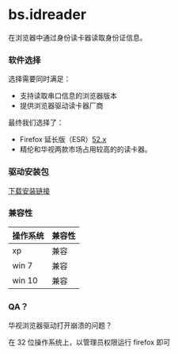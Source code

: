 # bs.idreader
在浏览器中通过身份读卡器读取身份证信息。

### 软件选择

选择需要同时满足：

- 支持读取串口信息的浏览器版本
- 提供浏览器驱动读卡器厂商

最终我们选择了：

- Firefox 延长版（ESR）[52.x](http://www.firefox.com.cn/download/)
- 精伦和华视两款市场占用较高的的读卡器。

### 驱动安装包

[下载安装链接]()


### 兼容性
 操作系统 | 兼容性
---- | ---
xp  | 兼容
win 7 | 兼容
win 10 |  兼容

### QA？

华视浏览器驱动打开崩溃的问题？

在 32 位操作系统上，以管理员权限运行 firefox 即可
